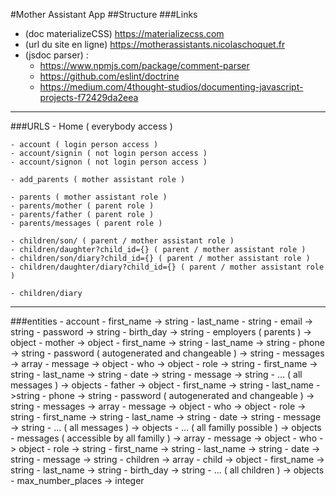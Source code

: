 #Mother Assistant App
##Structure
###Links
   - (doc materializeCSS) https://materializecss.com
   - (url du site en ligne) https://motherassistants.nicolaschoquet.fr
   - (jsdoc parser) :
        - https://www.npmjs.com/package/comment-parser
        - https://github.com/eslint/doctrine
        - https://medium.com/4thought-studios/documenting-javascript-projects-f72429da2eea
---------------------------------------------------------------------
###URLS
    - Home ( everybody access )
 
    - account ( login person access )
    - account/signin ( not login person access )
    - account/signon ( not login person access )
 
    - add_parents ( mother assistant role )
 
    - parents ( mother assistant role )
    - parents/mother ( parent role )
    - parents/father ( parent role )
    - parents/messages ( parent role )
 
    - children/son/ ( parent / mother assistant role )
    - children/daughter?child_id={} ( parent / mother assistant role )
    - children/son/diary?child_id={} ( parent / mother assistant role )
    - children/daughter/diary?child_id={} ( parent / mother assistant role )

    - children/diary
 ---------------------------------------------------------------
 ###entities
    - account
        - first_name -> string
        - last_name - string
        - email -> string
        - password -> string
        - birth_day -> string
        - employers ( parents ) -> object
            - mother -> object
                - first_name -> string
                - last_name -> string
                - phone -> string
                - password ( autogenerated and changeable ) -> string
                - messages -> array
                    - message -> object
                        - who -> object
                            - role -> string
                            - first_name -> string
                            - last_name -> string
                        - date -> string
                        - message -> string
                    - ... ( all messages ) -> objects
            - father -> object
                - first_name -> string
                - last_name ->string
                - phone -> string
                - password ( autogenerated and changeable ) -> string
                - messages -> array
                    - message -> object
                        - who -> object
                            - role -> string
                            - first_name -> string
                            - last_name -> string
                        - date -> string
                        - message -> string
                    - ... ( all messages ) -> objects
            - ... ( all familly possible ) -> objects
            - messages ( accessible by all familly ) -> array
                - message -> object
                    - who -> object
                        - role -> string
                        - first_name -> string
                        - last_name -> string
                    - date -> string
                    - message -> string
            - children -> array
                 - child -> object
                    - first_name -> string
                    - last_name -> string
                    - birth_day -> string
                 - ... ( all children ) -> objects
        - max_number_places -> integer